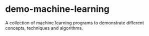# demo-machine-learning
A collection of machine learning programs to demonstrate different concepts, techniques and algorithms. 
